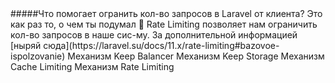 <question>
#####Что помогает огранить кол-во запросов в Laravel от клиента?
</question>

<description>
Это как раз то, о чем ты подумал 💪 Rate Limiting позволяет нам ограничить кол-во запросов в наше сис-му.
За дополнительной информацией [ныряй сюда](https://laravel.su/docs/11.x/rate-limiting#bazovoe-ispolzovanie)
</description>

<answer>
Механизм Keep Balancer
</answer>

<answer>
Механизм Keep Storage
</answer>

<answer>
Механизм Cache Limiting
</answer>

<correct>
Механизм Rate Limiting
</correct>
